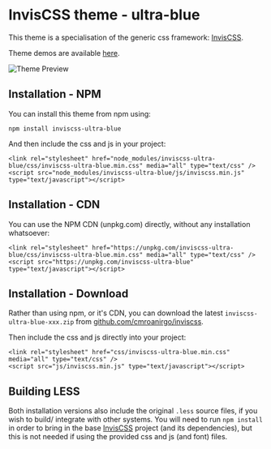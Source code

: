 # InvisCSS theme - ultra-blue

This theme is a specialisation of the generic css framework: [InvisCSS](https://github.com/cmroanirgo/inviscss).

Theme demos are available [here](https://cmroanirgo.github.io/inviscss/demo/themes.html).

![Theme Preview](https://cmroanirgo.github.io/inviscss/demo/images/ultra-blue-preview.png)


## Installation - NPM

You can install this theme from npm using:

```
npm install inviscss-ultra-blue
```

And then include the css and js in your project:

```
<link rel="stylesheet" href="node_modules/inviscss-ultra-blue/css/inviscss-ultra-blue.min.css" media="all" type="text/css" />
<script src="node_modules/inviscss-ultra-blue/js/inviscss.min.js" type="text/javascript"></script>
```

## Installation - CDN

You can use the NPM CDN (unpkg.com) directly, without any installation whatsoever:

```
<link rel="stylesheet" href="https://unpkg.com/inviscss-ultra-blue/css/inviscss-ultra-blue.min.css" media="all" type="text/css" />
<script src="https://unpkg.com/inviscss-ultra-blue" type="text/javascript"></script>
```


## Installation - Download

<p>Rather than using npm, or it's CDN, you can download the latest <code>inviscss-ultra-blue-xxx.zip</code> from <a href="https://github.com/cmroanirgo/inviscss/releases/latest"><i class="fa fa-github"></i>github.com/cmroanirgo/inviscss</a>.</p>

Then include the css and js directly into your project:

```
<link rel="stylesheet" href="css/inviscss-ultra-blue.min.css" media="all" type="text/css" />
<script src="js/inviscss.min.js" type="text/javascript"></script>
```

## Building LESS

Both installation versions also include the original <code>.less</code> source files, if you wish to build/ integrate with other systems. You will need to run `npm install` in order to bring in the base [InvisCSS](https://www.npmjs.com/package/inviscss) project (and its dependencies), but this is not needed if using the provided css and js (and font) files.

